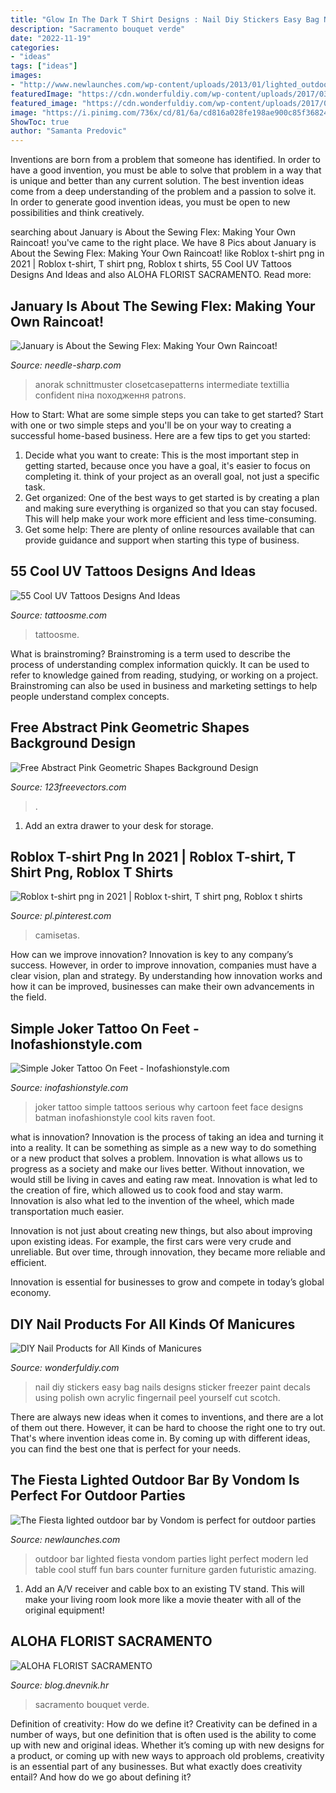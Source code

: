 ```yaml
---
title: "Glow In The Dark T Shirt Designs : Nail Diy Stickers Easy Bag Nails Designs Sticker Freezer Paint Decals Using Polish Own Acrylic Fingernail Peel Yourself Cut Scotch"
description: "Sacramento bouquet verde"
date: "2022-11-19"
categories:
- "ideas"
tags: ["ideas"]
images:
- "http://www.newlaunches.com/wp-content/uploads/2013/01/lighted_outdoor_bar2.jpg"
featuredImage: "https://cdn.wonderfuldiy.com/wp-content/uploads/2017/03/DIY-nail-art-stickers.jpg"
featured_image: "https://cdn.wonderfuldiy.com/wp-content/uploads/2017/03/DIY-nail-art-stickers.jpg"
image: "https://i.pinimg.com/736x/cd/81/6a/cd816a028fe198ae900c85f3682439ea.jpg"
ShowToc: true
author: "Samanta Predovic"
---
```



Inventions are born from a problem that someone has identified. In order to have a good invention, you must be able to solve that problem in a way that is unique and better than any current solution. The best invention ideas come from a deep understanding of the problem and a passion to solve it. In order to generate good invention ideas, you must be open to new possibilities and think creatively.

	

		
searching about January is About the Sewing Flex: Making Your Own Raincoat! you've came to the right place. We have 8 Pics about January is About the Sewing Flex: Making Your Own Raincoat! like Roblox t-shirt png in 2021 | Roblox t-shirt, T shirt png, Roblox t shirts, 55 Cool UV Tattoos Designs And Ideas and also ALOHA FLORIST SACRAMENTO. Read more:
		
    
## January Is About The Sewing Flex: Making Your Own Raincoat!

<img loading=lazy src="https://cdn.shopify.com/s/files/1/2016/4075/files/Kelly_Anorak_Jacket_Pattern-7_1280x1280_3d4ca9ff-60c1-4608-8500-f4b7794018ab_480x480.jpg?v=1605368137" onerror="this.onerror=null;this.src='https://tse3.mm.bing.net/th?id=OIP.R75IKh2sGEH0tyJA1IMMXgAAAA&amp;pid=15.1';" alt="January is About the Sewing Flex: Making Your Own Raincoat!">

_Source: needle-sharp.com_

>anorak schnittmuster closetcasepatterns intermediate textillia confident піна походження patrons. 

	

How to Start: What are some simple steps you can take to get started?
Start with one or two simple steps and you'll be on your way to creating a successful home-based business. Here are a few tips to get you started: 
1. Decide what you want to create: This is the most important step in getting started, because once you have a goal, it's easier to focus on completing it. think of your project as an overall goal, not just a specific task. 
2. Get organized: One of the best ways to get started is by creating a plan and making sure everything is organized so that you can stay focused. This will help make your work more efficient and less time-consuming. 
3. Get some help: There are plenty of online resources available that can provide guidance and support when starting this type of business.

    
## 55 Cool UV Tattoos Designs And Ideas

<img loading=lazy src="https://tattoosme.com/wp-content/uploads/2014/11/Best-uv-tattoos-designs-ideas-58_mini.jpg" onerror="this.onerror=null;this.src='https://tse3.mm.bing.net/th?id=OIP.8m6ShLSD-6xQR2wCHhiHXgHaLS&amp;pid=15.1';" alt="55 Cool UV Tattoos Designs And Ideas">

_Source: tattoosme.com_

>tattoosme. 

	

What is brainstroming?
Brainstroming is a term used to describe the process of understanding complex information quickly. It can be used to refer to knowledge gained from reading, studying, or working on a project. Brainstroming can also be used in business and marketing settings to help people understand complex concepts.

    
## Free Abstract Pink Geometric Shapes Background Design

<img loading=lazy src="https://files.123freevectors.com/wp-content/original/141989-abstract-pink-geometric-shapes-background-design.jpg" onerror="this.onerror=null;this.src='https://tse1.mm.bing.net/th?id=OIP.dqEiF8j4MqJcOm4KP2_lzgHaEK&amp;pid=15.1';" alt="Free Abstract Pink Geometric Shapes Background Design">

_Source: 123freevectors.com_

>. 

	

1. Add an extra drawer to your desk for storage.

    
## Roblox T-shirt Png In 2021 | Roblox T-shirt, T Shirt Png, Roblox T Shirts

<img loading=lazy src="https://i.pinimg.com/736x/cd/81/6a/cd816a028fe198ae900c85f3682439ea.jpg" onerror="this.onerror=null;this.src='https://tse1.mm.bing.net/th?id=OIP.NukGQoMsQm6z-sTve9gWTgHaHa&amp;pid=15.1';" alt="Roblox t-shirt png in 2021 | Roblox t-shirt, T shirt png, Roblox t shirts">

_Source: pl.pinterest.com_

>camisetas. 

	

How can we improve innovation?
Innovation is key to any company’s success. However, in order to improve innovation, companies must have a clear vision, plan and strategy. By understanding how innovation works and how it can be improved, businesses can make their own advancements in the field.

    
## Simple Joker Tattoo On Feet - Inofashionstyle.com

<img loading=lazy src="https://www.inofashionstyle.com/wp-content/uploads/simple-joker-tattoo-on-feet.jpg" onerror="this.onerror=null;this.src='https://tse3.mm.bing.net/th?id=OIP.U8wPV6_N9ZcCml13L3tbNQHaFj&amp;pid=15.1';" alt="Simple Joker Tattoo On Feet - Inofashionstyle.com">

_Source: inofashionstyle.com_

>joker tattoo simple tattoos serious why cartoon feet face designs batman inofashionstyle cool kits raven foot. 

	

what is innovation?
Innovation is the process of taking an idea and turning it into a reality. It can be something as simple as a new way to do something or a new product that solves a problem. Innovation is what allows us to progress as a society and make our lives better.
Without innovation, we would still be living in caves and eating raw meat. Innovation is what led to the creation of fire, which allowed us to cook food and stay warm. Innovation is also what led to the invention of the wheel, which made transportation much easier.

Innovation is not just about creating new things, but also about improving upon existing ideas. For example, the first cars were very crude and unreliable. But over time, through innovation, they became more reliable and efficient.

Innovation is essential for businesses to grow and compete in today’s global economy.

    
## DIY Nail Products For All Kinds Of Manicures

<img loading=lazy src="https://cdn.wonderfuldiy.com/wp-content/uploads/2017/03/DIY-nail-art-stickers.jpg" onerror="this.onerror=null;this.src='https://tse1.mm.bing.net/th?id=OIP.hD9bXqrlXbLjjCkQcNpIGAHaEK&amp;pid=15.1';" alt="DIY Nail Products for All Kinds of Manicures">

_Source: wonderfuldiy.com_

>nail diy stickers easy bag nails designs sticker freezer paint decals using polish own acrylic fingernail peel yourself cut scotch. 

	

There are always new ideas when it comes to inventions, and there are a lot of them out there. However, it can be hard to choose the right one to try out. That's where invention ideas come in. By coming up with different ideas, you can find the best one that is perfect for your needs.

    
## The Fiesta Lighted Outdoor Bar By Vondom Is Perfect For Outdoor Parties

<img loading=lazy src="http://www.newlaunches.com/wp-content/uploads/2013/01/lighted_outdoor_bar2.jpg" onerror="this.onerror=null;this.src='https://tse1.mm.bing.net/th?id=OIP.UzpHgOkUD1ZceDAcdLjhzQAAAA&amp;pid=15.1';" alt="The Fiesta lighted outdoor bar by Vondom is perfect for outdoor parties">

_Source: newlaunches.com_

>outdoor bar lighted fiesta vondom parties light perfect modern led table cool stuff fun bars counter furniture garden futuristic amazing. 

	

1. Add an A/V receiver and cable box to an existing TV stand. This will make your living room look more like a movie theater with all of the original equipment!

    
## ALOHA FLORIST SACRAMENTO

<img loading=lazy src="http://bit.ly/pAl5SM" onerror="this.onerror=null;this.src='https://tse2.mm.bing.net/th?id=OIP.lycazRfQW6FxEP2T95zNpQHaE8&amp;pid=15.1';" alt="ALOHA FLORIST SACRAMENTO">

_Source: blog.dnevnik.hr_

>sacramento bouquet verde. 

	

Definition of creativity: How do we define it?
Creativity can be defined in a number of ways, but one definition that is often used is the ability to come up with new and original ideas. Whether it’s coming up with new designs for a product, or coming up with new ways to approach old problems, creativity is an essential part of any businesses. But what exactly does creativity entail? And how do we go about defining it?

